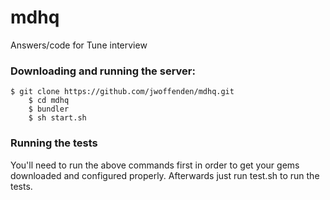 # mdhq
Answers/code for Tune interview

### Downloading and running the server:
	$ git clone https://github.com/jwoffenden/mdhq.git
        $ cd mdhq
        $ bundler
        $ sh start.sh

### Running the tests
You'll need to run the above commands first in order to get your gems downloaded and configured properly. Afterwards just run test.sh to run the tests.
        
